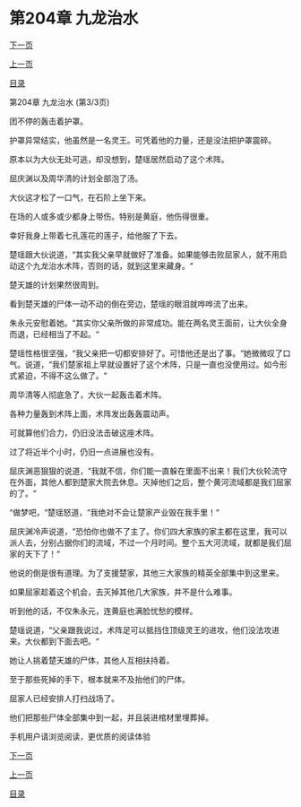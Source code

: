 <h1>第204章    九龙治水</h1>
            <div><p><a href="./0612_%E7%AC%AC205%E7%AB%A0_%E5%85%B1%E5%90%8C%E8%BF%9B%E9%80%80.md">下一页</a></p><p><a href="./0610_%E7%AC%AC204%E7%AB%A0_%E4%B9%9D%E9%BE%99%E6%B2%BB%E6%B0%B4.md">上一页</a></p><p><a href="../">目录</a></p></div>
            <div><p>第204章    九龙治水 (第3/3页)</p><p>团不停的轰击着护罩。</p><p>护罩异常结实，他虽然是一名灵王。可凭着他的力量，还是没法把护罩震碎。</p><p>原本以为大伙无处可逃，却没想到，楚瑶居然启动了这个术阵。</p><p>屈庆渊以及周华清的计划全部泡了汤。</p><p>大伙这才松了一口气，在石阶上坐下来。</p><p>在场的人或多或少都身上带伤。特别是黄庭，他伤得很重。</p><p>幸好我身上带着七孔莲花的莲子，给他服了下去。</p><p>楚瑶跟大伙说道，“其实我父亲早就做好了准备。如果能够击败屈家人，就不用启动这个九龙治水术阵，否则的话，就到这里来藏身。“</p><p>楚天雄的计划果然很周到。</p><p>看到楚天雄的尸体一动不动的倒在旁边，楚瑶的眼泪就哗哗流了出来。</p><p>朱永元安慰着她。“其实你父亲所做的非常成功。能在两名灵王面前，让大伙全身而退，已经相当了不起。“</p><p>楚瑶性格很坚强，“我父亲把一切都安排好了。可惜他还是出了事。“她微微叹了口气。说道，“我们楚家祖上早就设置好了这个术阵，只是一直也没使用过。如今形式紧迫，不得不这么做了。“</p><p>周华清等人彻底急了，大伙一起轰击着术阵。</p><p>各种力量轰到术阵上面，术阵发出轰轰震动声。</p><p>可就算他们合力，仍旧没法击破这座术阵。</p><p>过了将近半个小时，仍旧一点进展也没有。</p><p>屈庆渊恶狠狠的说道，“我就不信，你们能一直躲在里面不出来！我们大伙轮流守在外面，其他人都到楚家大院去休息。灭掉他们之后，整个黄河流域都是我们屈家的了。“</p><p>“做梦吧，“楚瑶怒道，“我绝对不会让楚家产业毁在我手里！“</p><p>屈庆渊冷声说道，“恐怕你也做不了主了。你们四大家族的家主都在这里，我可以派人去，分别占据你们的流域，不过一个月时间。整个五大河流域，就都是我们屈家的天下了！“</p><p>他说的倒是很有道理。为了支援楚家，其他三大家族的精英全部集中到这里来。</p><p>如果屈家趁着这个机会，去灭掉其他几大家族，并不是什么难事。</p><p>听到他的话，不仅朱永元，连黄庭也满脸忧愁的模样。</p><p>楚瑶说道，“父亲跟我说过，术阵足可以抵挡住顶级灵王的进攻，他们没法攻进来。大伙都到下面去吧。“</p><p>她让人挑着楚天雄的尸体，其他人互相扶持着。</p><p>至于那些死掉的手下，根本就来不及抬他们的尸体。</p><p>屈家人已经安排人打扫战场了。</p><p>他们把那些尸体全部集中到一起，并且装进棺材里埋葬掉。</p><p>手机用户请浏览阅读，更优质的阅读体验</p></div>
            <div><p><a href="./0612_%E7%AC%AC205%E7%AB%A0_%E5%85%B1%E5%90%8C%E8%BF%9B%E9%80%80.md">下一页</a></p><p><a href="./0610_%E7%AC%AC204%E7%AB%A0_%E4%B9%9D%E9%BE%99%E6%B2%BB%E6%B0%B4.md">上一页</a></p><p><a href="../">目录</a></p></div>
